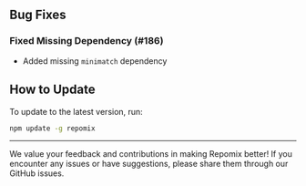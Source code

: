 ## Bug Fixes

### Fixed Missing Dependency (#186)
- Added missing `minimatch` dependency

## How to Update

To update to the latest version, run:

```bash
npm update -g repomix
```

---

We value your feedback and contributions in making Repomix better! If you encounter any issues or have suggestions, please share them through our GitHub issues.

